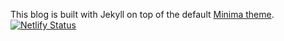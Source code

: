 This blog is built with Jekyll on top of the default [Minima theme](https://github.com/jekyll/minima). [![Netlify Status](https://api.netlify.com/api/v1/badges/febbfcdf-6c88-414f-944a-ae0c7acca126/deploy-status)](https://app.netlify.com/sites/reverent-bohr-f2b261/deploys)

